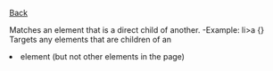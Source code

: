[Back](https://github.com/pmargellos/reading-notes/edit/main/discussion05.md)

Matches an element that is a direct child of another. 
-Example: li>a {} Targets any <a> elements that are children of an <li> element (but not other <a> elements in the page)
